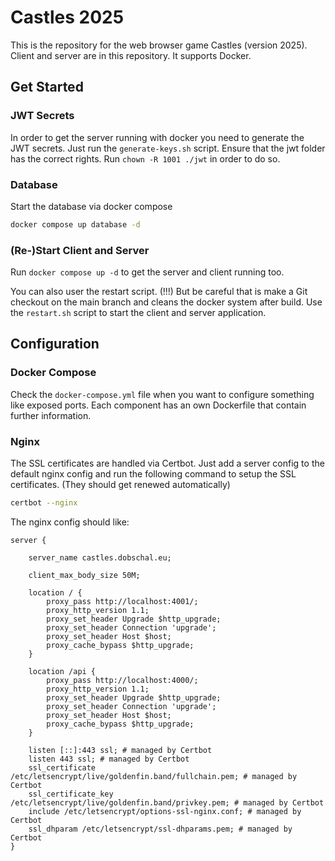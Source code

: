 # Castles 2025

This is the repository for the web browser game Castles (version 2025).
Client and server are in this repository. It supports Docker.

## Get Started

### JWT Secrets

In order to get the server running with docker you need to generate the JWT secrets. Just run the `generate-keys.sh` script.
Ensure that the jwt folder has the correct rights. Run `chown -R 1001 ./jwt` in order to do so.

### Database

Start the database via docker compose
```bash
docker compose up database -d
```

### (Re-)Start Client and Server

Run `docker compose up -d` to get the server and client running too.

You can also user the restart script. (!!!) But be careful that is make a Git checkout on the main branch and cleans the docker system after build.
Use the `restart.sh` script to start the client and server application.

## Configuration

### Docker Compose

Check the `docker-compose.yml` file when you want to configure something like exposed ports.
Each component has an own Dockerfile that contain further information. 

### Nginx

The SSL certificates are handled via Certbot. Just add a server config to the default nginx config and run the following command to setup the SSL certificates. (They should get renewed automatically)
```bash
certbot --nginx
```


The nginx config should like:
```nginx
server {

	server_name castles.dobschal.eu;
	
	client_max_body_size 50M;
 
    location / { 
        proxy_pass http://localhost:4001/;
        proxy_http_version 1.1;
        proxy_set_header Upgrade $http_upgrade;
        proxy_set_header Connection 'upgrade';
        proxy_set_header Host $host;
        proxy_cache_bypass $http_upgrade;
    }

    location /api { 
        proxy_pass http://localhost:4000/;
        proxy_http_version 1.1;
        proxy_set_header Upgrade $http_upgrade;
        proxy_set_header Connection 'upgrade';
        proxy_set_header Host $host;
        proxy_cache_bypass $http_upgrade;
    }

    listen [::]:443 ssl; # managed by Certbot
    listen 443 ssl; # managed by Certbot
    ssl_certificate /etc/letsencrypt/live/goldenfin.band/fullchain.pem; # managed by Certbot
    ssl_certificate_key /etc/letsencrypt/live/goldenfin.band/privkey.pem; # managed by Certbot
    include /etc/letsencrypt/options-ssl-nginx.conf; # managed by Certbot
    ssl_dhparam /etc/letsencrypt/ssl-dhparams.pem; # managed by Certbot
}
```

